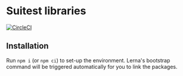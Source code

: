# Suitest libraries

[![CircleCI](https://circleci.com/gh/SuitestAutomation/suitest.svg?style=shield)](https://circleci.com/gh/SuitestAutomation/suitest)

## Installation

Run `npm i` (or `npm ci`) to set-up the environment. Lerna's bootstrap command
will be triggered automatically for you to link the packages.
